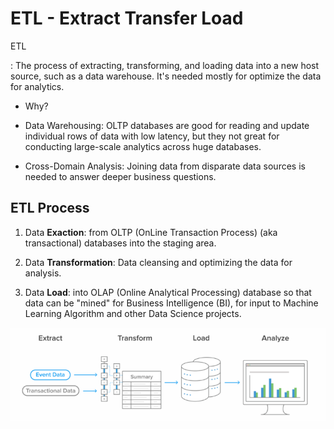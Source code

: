 ETL - Extract Transfer Load
====

ETL

: The process of extracting, transforming, and loading data into a new host source, such as a data warehouse. It's needed mostly for optimize the data for analytics.

- Why?

- Data Warehousing: OLTP databases are good for reading and update individual rows of data with low latency, but they not great for conducting large-scale analytics across huge databases.

- Cross-Domain Analysis: Joining data from disparate data sources is needed to answer deeper business questions.

ETL Process
----

1) Data **Exaction**: from OLTP (OnLine Transaction Process) (aka transactional) databases into the staging area.

2) Data **Transformation**: Data cleansing and optimizing the data for analysis.

3) Data **Load**: into OLAP (Online Analytical Processing) database so that data can be "mined" for Business Intelligence (BI), for input to Machine Learning Algorithm and other Data Science projects.

![ETL Process](_images\etl-process.png)